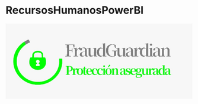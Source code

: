 # RecursosHumanosPowerBI

![logo](https://github.com/No-Country/c16-99-m-data-bi/blob/main/logoverde.jpeg) 
